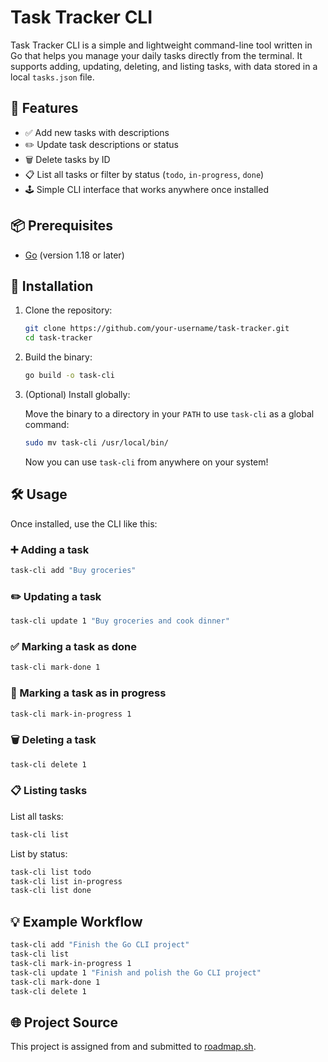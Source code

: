 # Task Tracker CLI

Task Tracker CLI is a simple and lightweight command-line tool written in Go that helps you manage your daily tasks directly from the terminal. It supports adding, updating, deleting, and listing tasks, with data stored in a local `tasks.json` file.

## 🚀 Features

- ✅ Add new tasks with descriptions
- ✏️ Update task descriptions or status
- 🗑️ Delete tasks by ID
- 📋 List all tasks or filter by status (`todo`, `in-progress`, `done`)
- 🕹️ Simple CLI interface that works anywhere once installed

## 📦 Prerequisites

- [Go](https://golang.org/dl/) (version 1.18 or later)

## 🔧 Installation

1. Clone the repository:

   ```bash
   git clone https://github.com/your-username/task-tracker.git
   cd task-tracker
   ```

2. Build the binary:

   ```bash
   go build -o task-cli
   ```

3. (Optional) Install globally:

   Move the binary to a directory in your `PATH` to use `task-cli` as a global command:

   ```bash
   sudo mv task-cli /usr/local/bin/
   ```

   Now you can use `task-cli` from anywhere on your system!

## 🛠️ Usage

Once installed, use the CLI like this:

### ➕ Adding a task

```bash
task-cli add "Buy groceries"
```

### ✏️ Updating a task

```bash
task-cli update 1 "Buy groceries and cook dinner"
```

### ✅ Marking a task as done

```bash
task-cli mark-done 1
```

### 🔄 Marking a task as in progress

```bash
task-cli mark-in-progress 1
```

### 🗑️ Deleting a task

```bash
task-cli delete 1
```

### 📋 Listing tasks

List all tasks:

```bash
task-cli list
```

List by status:

```bash
task-cli list todo
task-cli list in-progress
task-cli list done
```

## 💡 Example Workflow

```bash
task-cli add "Finish the Go CLI project"
task-cli list
task-cli mark-in-progress 1
task-cli update 1 "Finish and polish the Go CLI project"
task-cli mark-done 1
task-cli delete 1
```

## 🌐 Project Source

This project is assigned from and submitted to [roadmap.sh](https://roadmap.sh/projects/task-tracker).
